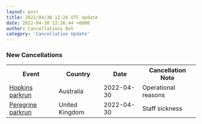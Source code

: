 ```yaml
---
layout: post
title: 2022/04/30 12:26 UTC Update
date: 2022-04-30 12:26:44 +0000
author: Cancellations Bot
category: 'Cancellation Update'
---
```


<h3>New Cancellations</h3>
<div class='hscrollable'>
<table style='width: 100%'>
    <tr>
        <th>Event</th>
        <th>Country</th>
        <th>Date</th>
        <th>Cancellation Note</th>
    </tr>
    <tr>
        <td><a href="">Hopkins parkrun</a></td>
        <td>Australia</td>
        <td>2022-04-30</td>
        <td>Operational reasons</td>
    </tr>
    <tr>
        <td><a href="">Peregrine parkrun</a></td>
        <td>United Kingdom</td>
        <td>2022-04-30</td>
        <td>Staff sickness</td>
    </tr>
</table>
</div>
